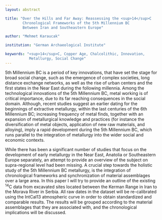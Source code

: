 ```yaml
---
layout: abstract

title: "Over the Hills and Far Away: Reassessing the <sup>14</sup>C
        Chronological Frameworks of the 5th Millennium BC
        Between Iran and Southeastern Europe"

author: "Mehmet Karaucak"

institution: "German Archaeological Institute"

keywords: "<sup>14</sup>C, Copper Age, Chalcolithic, Innovation,
           Metallurgy, Social Change"
---
```


5th Millennium BC is a period of key innovations, that have set the
stage for broad social change, such as the emergence of complex
societies, long distance exchange networks, as well as the rise of
urban centers and the first states in the Near East during the
following millennia. Among the technological innovations of the 5th
Millennium BC, metal working is of critical importance, due to its far
reaching consequences in the social domain. Although, recent studies
suggest an earlier dating for the beginnings of extractive metallurgy,
within the last centuries of the 6th Millennium BC; increasing
frequency of metal finds, together with an expansion of metallurgical
knowledge and practices (for instance the diversification of metal
objects, application of new raw materials, and alloying), imply a
rapid development during the 5th Millennium BC, which runs parallel to
the integration of metallurgy into the wider social and economic
contexts.

While there has been a significant number of studies that focus on the
development of early metallurgy in the Near East, Anatolia or
Southeastern Europe separately, an attempt to provide an overview of
the subject on supra-regional level had been missing. A crucial step
towards the holistic study of the 5th Millennium BC metallurgy, is the
integration of chronological frameworks and synchronization of
material assemblages over a large area. In this paper I will try to
provide an outline of the existing <sup>14</sup>C data from excavated sites
located between the Kerman Range in Iran to the Morava River in
Serbia. All raw dates in the dataset will be re-calibrated using the
IntCal13 atmospheric curve in order to obtain standardized and
comparable results. The results will be grouped according to the
material assemblages that they are associated with, and the
chronological implications will be discussed.
